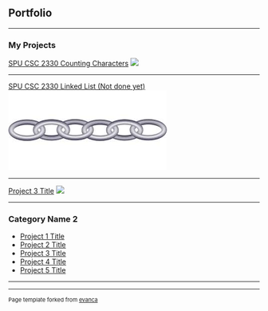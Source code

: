 ## Portfolio

---

### My Projects

[SPU CSC 2330 Counting Characters](/https://github.com/csc2330-fall2019/counting-chars-TimDrews1)
<img src="images/dummy_thumbnail.jpg?raw=true"/>

---
[SPU CSC 2330 Linked List (Not done yet)](/pdf/sample_presentation.pdf)
<img src="images/Linked List.jpg?raw=true"/>

---
[Project 3 Title](http://example.com/)
<img src="images/dummy_thumbnail.jpg?raw=true"/>

---

### Category Name 2

- [Project 1 Title](http://example.com/)
- [Project 2 Title](http://example.com/)
- [Project 3 Title](http://example.com/)
- [Project 4 Title](http://example.com/)
- [Project 5 Title](http://example.com/)

---




---
<p style="font-size:11px">Page template forked from <a href="https://github.com/evanca/quick-portfolio">evanca</a></p>
<!-- Remove above link if you don't want to attibute -->
